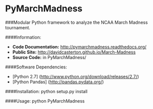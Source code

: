 PyMarchMadness
=============
###Modular Python framework to analyze the NCAA March Madness tournament.

####Information:
- **Code Documentation:** http://pymarchmadness.readthedocs.org/
- **Public Site:** http://davidcasterton.github.io/March-Madness
- **Source Code:** in PyMarchMadness/

####Software Dependencies:
- [Python 2.7] (http://www.python.org/download/releases/2.7/)
- [Python Pandas] (http://pandas.pydata.org/)

####Installation:
    python setup.py install

####Usage:
    python PyMarchMadness
